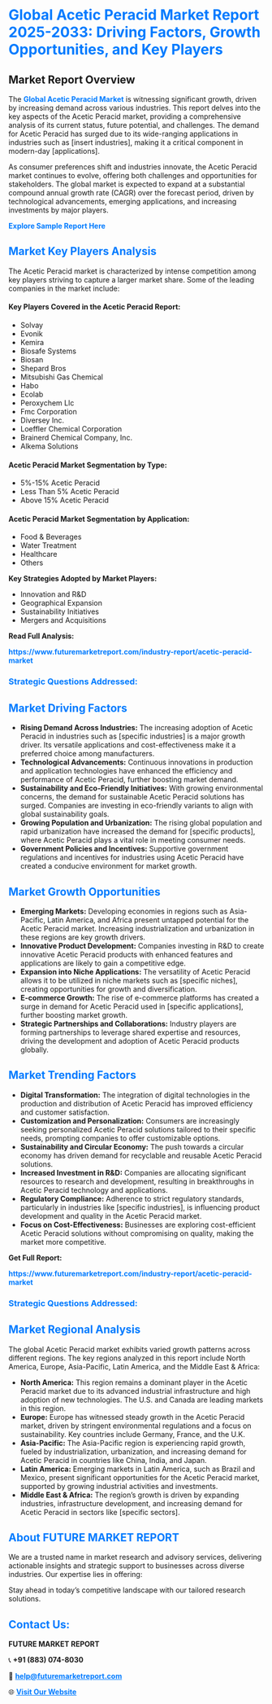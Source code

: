 <h1 style="color: #007BFF;">Global Acetic Peracid Market Report 2025-2033: Driving Factors, Growth Opportunities, and Key Players</h1>

<section id="overview">
<h2>Market Report Overview</h2>
<p>The <a href="https://www.futuremarketreport.com/industry-report/acetic-peracid-market" style="color: #007BFF; text-decoration: none;"><strong>Global Acetic Peracid Market</strong></a> is witnessing significant growth, driven by increasing demand across various industries. This report delves into the key aspects of the Acetic Peracid market, providing a comprehensive analysis of its current status, future potential, and challenges. The demand for Acetic Peracid has surged due to its wide-ranging applications in industries such as [insert industries], making it a critical component in modern-day [applications].</p>
<p>As consumer preferences shift and industries innovate, the Acetic Peracid market continues to evolve, offering both challenges and opportunities for stakeholders. The global market is expected to expand at a substantial compound annual growth rate (CAGR) over the forecast period, driven by technological advancements, emerging applications, and increasing investments by major players.</p>
</section>

<section id="overview">
<p><a href="https://www.futuremarketreport.com/request-sample/reportId=29756" style="color: #007BFF; text-decoration: none;"><strong>Explore Sample Report Here</strong></a></p>
</section>

<section id="key-players">
<h2 style="color: #007BFF;">Market Key Players Analysis</h2>
<p>The Acetic Peracid market is characterized by intense competition among key players striving to capture a larger market share. Some of the leading companies in the market include:</p>
<h4>Key Players Covered in the Acetic Peracid Report:</h4>
<ul><li>Solvay</li><li>Evonik</li><li>Kemira</li><li>Biosafe Systems</li><li>Biosan</li><li>Shepard Bros</li><li>Mitsubishi Gas Chemical</li><li>Habo</li><li>Ecolab</li><li>Peroxychem Llc</li><li>Fmc Corporation</li><li>Diversey Inc.</li><li>Loeffler Chemical Corporation</li><li>Brainerd Chemical Company, Inc.</li><li>Alkema Solutions</li></ul>
<h4>Acetic Peracid Market Segmentation by Type:</h4>
<ul><li>5%-15% Acetic Peracid</li><li>Less Than 5% Acetic Peracid</li><li>Above 15% Acetic Peracid</li></ul>

<h4>Acetic Peracid Market Segmentation by Application:</h4>
<ul><li>Food &amp; Beverages</li><li>Water Treatment</li><li>Healthcare</li><li>Others</li></ul>
<p><strong>Key Strategies Adopted by Market Players:</strong></p>
<ul>
<li>Innovation and R&D</li>
<li>Geographical Expansion</li>
<li>Sustainability Initiatives</li>
<li>Mergers and Acquisitions</li>
</ul>
</section>

<section>
<p><strong>Read Full Analysis: </strong></p><a href="https://www.futuremarketreport.com/industry-report/acetic-peracid-market" style="color: #007BFF; text-decoration: none;"><strong>https://www.futuremarketreport.com/industry-report/acetic-peracid-market</strong></a>
<h3 style="color: #007BFF;">Strategic Questions Addressed:</h3>
</section>

<section id="driving-factors">
<h2 style="color: #007BFF;">Market Driving Factors</h2>
<ul>
<li><strong>Rising Demand Across Industries:</strong> The increasing adoption of Acetic Peracid in industries such as [specific industries] is a major growth driver. Its versatile applications and cost-effectiveness make it a preferred choice among manufacturers.</li>
<li><strong>Technological Advancements:</strong> Continuous innovations in production and application technologies have enhanced the efficiency and performance of Acetic Peracid, further boosting market demand.</li>
<li><strong>Sustainability and Eco-Friendly Initiatives:</strong> With growing environmental concerns, the demand for sustainable Acetic Peracid solutions has surged. Companies are investing in eco-friendly variants to align with global sustainability goals.</li>
<li><strong>Growing Population and Urbanization:</strong> The rising global population and rapid urbanization have increased the demand for [specific products], where Acetic Peracid plays a vital role in meeting consumer needs.</li>
<li><strong>Government Policies and Incentives:</strong> Supportive government regulations and incentives for industries using Acetic Peracid have created a conducive environment for market growth.</li>
</ul>
</section>

<section id="growth-opportunities">
<h2 style="color: #007BFF;">Market Growth Opportunities</h2>
<ul>
<li><strong>Emerging Markets:</strong> Developing economies in regions such as Asia-Pacific, Latin America, and Africa present untapped potential for the Acetic Peracid market. Increasing industrialization and urbanization in these regions are key growth drivers.</li>
<li><strong>Innovative Product Development:</strong> Companies investing in R&D to create innovative Acetic Peracid products with enhanced features and applications are likely to gain a competitive edge.</li>
<li><strong>Expansion into Niche Applications:</strong> The versatility of Acetic Peracid allows it to be utilized in niche markets such as [specific niches], creating opportunities for growth and diversification.</li>
<li><strong>E-commerce Growth:</strong> The rise of e-commerce platforms has created a surge in demand for Acetic Peracid used in [specific applications], further boosting market growth.</li>
<li><strong>Strategic Partnerships and Collaborations:</strong> Industry players are forming partnerships to leverage shared expertise and resources, driving the development and adoption of Acetic Peracid products globally.</li>
</ul>
</section>

<section id="trending-factors">
<h2 style="color: #007BFF;">Market Trending Factors</h2>
<ul>
<li><strong>Digital Transformation:</strong> The integration of digital technologies in the production and distribution of Acetic Peracid has improved efficiency and customer satisfaction.</li>
<li><strong>Customization and Personalization:</strong> Consumers are increasingly seeking personalized Acetic Peracid solutions tailored to their specific needs, prompting companies to offer customizable options.</li>
<li><strong>Sustainability and Circular Economy:</strong> The push towards a circular economy has driven demand for recyclable and reusable Acetic Peracid solutions.</li>
<li><strong>Increased Investment in R&D:</strong> Companies are allocating significant resources to research and development, resulting in breakthroughs in Acetic Peracid technology and applications.</li>
<li><strong>Regulatory Compliance:</strong> Adherence to strict regulatory standards, particularly in industries like [specific industries], is influencing product development and quality in the Acetic Peracid market.</li>
<li><strong>Focus on Cost-Effectiveness:</strong> Businesses are exploring cost-efficient Acetic Peracid solutions without compromising on quality, making the market more competitive.</li>
</ul>
</section>

<section>
<p><strong>Get Full Report: </strong></p><a href="https://www.futuremarketreport.com/industry-report/acetic-peracid-market" style="color: #007BFF; text-decoration: none;"><strong>https://www.futuremarketreport.com/industry-report/acetic-peracid-market</strong></a>
<h3 style="color: #007BFF;">Strategic Questions Addressed:</h3>
</section>


<section id="regional-analysis">
<h2 style="color: #007BFF;">Market Regional Analysis</h2>
<p>The global Acetic Peracid market exhibits varied growth patterns across different regions. The key regions analyzed in this report include North America, Europe, Asia-Pacific, Latin America, and the Middle East & Africa:</p>
<ul>
<li><strong>North America:</strong> This region remains a dominant player in the Acetic Peracid market due to its advanced industrial infrastructure and high adoption of new technologies. The U.S. and Canada are leading markets in this region.</li>
<li><strong>Europe:</strong> Europe has witnessed steady growth in the Acetic Peracid market, driven by stringent environmental regulations and a focus on sustainability. Key countries include Germany, France, and the U.K.</li>
<li><strong>Asia-Pacific:</strong> The Asia-Pacific region is experiencing rapid growth, fueled by industrialization, urbanization, and increasing demand for Acetic Peracid in countries like China, India, and Japan.</li>
<li><strong>Latin America:</strong> Emerging markets in Latin America, such as Brazil and Mexico, present significant opportunities for the Acetic Peracid market, supported by growing industrial activities and investments.</li>
<li><strong>Middle East & Africa:</strong> The region’s growth is driven by expanding industries, infrastructure development, and increasing demand for Acetic Peracid in sectors like [specific sectors].</li>
</ul>
</section>

<footer>
<h2 style="color: #007BFF;">About FUTURE MARKET REPORT</h2>
<p>We are a trusted name in market research and advisory services, delivering actionable insights and strategic support to businesses across diverse industries. Our expertise lies in offering:</p>

<p>Stay ahead in today’s competitive landscape with our tailored research solutions.</p>

<h2 style="color: #007BFF;">Contact Us:</h2>
<p><strong>FUTURE MARKET REPORT</strong></p>
<p>📞 <strong>+91 (883) 074-8030</strong></p>
<p>📧 <strong><a href="mailto:help@futuremarketreport.com" style="color: #007BFF;">help@futuremarketreport.com</a></strong></p>
<p>🌐 <strong><a href="https://www.futuremarketreport.com/" style="color: #007BFF;">Visit Our Website</a></strong></p>
</footer>
